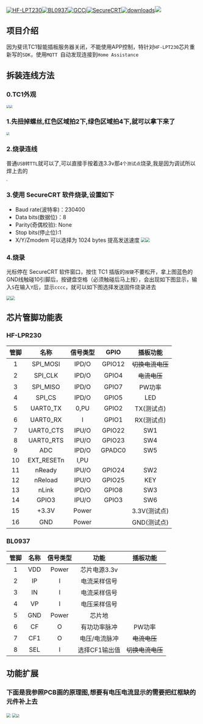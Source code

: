 [![HF-LPT230](https://img.shields.io/badge/芯片-HF--LPT230-blue.svg)](http://www.hi-flying.com/iot-module/hf-lpt230)[![BL0937](https://img.shields.io/badge/芯片-BL0937-blue.svg)](http://www.belling.com.cn/product_info.html?id=139)[![GCCj](https://img.shields.io/badge/环境-Keil%205%20+%20GCC-green.svg)](https://pan.baidu.com/s/1nvHUQ1b)[![SecureCRT](https://img.shields.io/badge/烧录-SecureCRT-9cf.svg)](https://www.vandyke.com/download/index.html)[![downloads](https://img.shields.io/github/release/limbang/TC1A2.svg)]()![](http://progressed.io/bar/1?title=Progress)

## 项目介绍

因为斐讯TC1智能插板服务器关闭，不能使用APP控制，特针对`HF-LPT230`芯片重新写的`SDK`，使用`MQTT `自动发现连接到`Home Assistance`

## 拆装连线方法

### 0.TC1外观

<img src=".\img\1.jpg" style="zoom:50%"><img src=".\img\2.jpg" style="zoom:50%">

### 1.先扭掉螺丝,红色区域拍2下,绿色区域拍4下,就可以拿下来了

<img src=".\img\3.jpg" style="zoom:50%">

### 2.烧录连线

普通`USB转TTL`就可以了,可以直接手按着连3.3v那`4个测试点`烧录,我是因为调试所以焊上去的

<img src=".\img\4.jpg" style="zoom:20%">

### 3.使用 SecureCRT 软件烧录,设置如下

- Baud rate(波特率)：230400
- Data bits(数据位)：8
- Parity(奇偶校验): None
- Stop bits(停止位):1
- X/Y/Zmodem 可以选择为 1024 bytes 提高发送速度
  <img src=".\img\5.png" style="zoom:70%"><img src=".\img\8.png" style="zoom:70%">

### 4.烧录

光标停在 SecureCRT 软件窗口，按住 TC1 插版的`按键`不要松开，拿上图蓝色的GND线触碰10引脚后，按键盘空格（必须触碰后马上按），会出现如下图显示，输入`S`在输入`Y`后，显示`cccc`，就可以如下图选择发送固件烧录进去

<img src=".\img\6.png" style="zoom:70%"><img src=".\img\7.png" style="zoom:70%">

## 芯片管脚功能表
### HF-LPR230

| 管脚 |    名称    | 信号类型 |  GPIO  |     插板功能     |
| :--: | :--------: | :------: | :----: | :--------------: |
|  1   |  SPI_MOSI  |  IPD/O   | GPIO12 | ~~切换电流电压~~ |
|  2   |  SPI_CLK   |  IPD/O   | GPIO4  |   ~~电流电压~~   |
|  3   |  SPI_MISO  |  IPD/O   | GPIO7  |      PW功率      |
|  4   |   SPI_CS   |  IPD/O   | GPIO5  |       LED        |
|  5   |  UART0_TX  |   0,PU   | GPIO2  |    TX(测试点)    |
|  6   |  UART0_RX  |    I     | GPIO1  |    RX(测试点)    |
|  7   | UART0_CTS  |  IPU/O   | GPIO22 |       SW1        |
|  8   | UART0_RTS  |  IPU/O   | GPIO23 |       SW4        |
|  9   |    ADC     |  IPD/O   | GPADC0 |       SW5        |
|  10  | EXT_RESETn |   I,PU   |        |                  |
|  11  |   nReady   |  IPU/O   | GPIO24 |       SW2        |
|  12  |  nReload   |  IPU/O   | GPIO25 |       KEY        |
|  13  |   nLink    |  IPD/O   | GPIO8  |       SW3        |
|  14  |   GPIO3    |  IPU/O   | GPIO3  |       SW6        |
|  15  |   +3.3V    |  Power   |        |   3.3V(测试点)   |
|  16  |    GND     |  Power   |        |   GND(测试点)    |
### BL0937

| 管脚 | 名称 | 信号类型 |     功能      |     插板功能     |
| :--: | :--: | :------: | :-----------: | :--------------: |
|  1   | VDD  |  Power   | 芯片电源3.3v  |                  |
|  2   |  IP  |    I     | 电流采样信号  |                  |
|  3   |  IN  |    I     | 电流采样信号  |                  |
|  4   |  VP  |    I     | 电压采样信号  |                  |
|  5   | GND  |  Power   |    芯片地     |                  |
|  6   |  CF  |    O     | 有功功率脉冲  |      PW功率      |
|  7   | CF1  |    O     | 电压/电流脉冲 |   ~~电流电压~~   |
|  8   | SEL  |    I     | 选择CF1输出值 | ~~切换电流电压~~ |

## 功能扩展
### 下面是我参照PCB画的原理图,想要有电压电流显示的需要把红框缺的元件补上去
<img src=".\img\9.png" style="zoom:70%">
<img src=".\img\10.png" style="zoom:66%"><img src=".\img\11.png" style="zoom:55%">